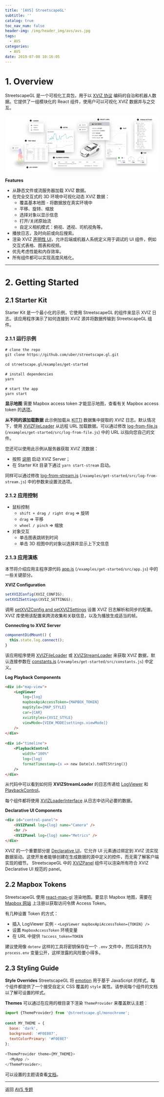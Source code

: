 ```yaml
---
title: '[AVS] StreetscapeGL'
subtitle: ''
catalog: true
toc_nav_num: false
header-img: /img/header_img/avs/avs.jpg
tags:
  - AVS
categories:
  - AVS
date: 2019-07-08 10:16:05
---
```



# 1. Overview
StreetscapeGL 是一个可视化工具包，用于以 [XVIZ 协议](https://avs.auto/#/xviz/overview/introduction) 编码的自治和机器人数据。它提供了一组模块化的 React 组件，使用户可以可视化 XVIZ 数据并与之交互。

![](ui-controls.png)

**Features**
+ 从静态文件或流服务器加载 XVIZ 数据。
+ 在完全交互式的 3D 环境中可视化动态 XVIZ 数据：
    + 覆盖基本地图 - 将数据放在真实环境中
    + 平移、旋转、缩放
    + 选择对象以显示信息
    + 打开/关闭原始流
    + 自定义相机模式：俯视、透视、司机视角等。
+ 播放日志，及时向前或向后搜索。
+ 渲染 XVIZ [声明性 UI](https://avs.auto/#/xviz/protocol/declarative-ui/overview)，允许后端或机器人系统定义用于调试的 UI 组件，例如交互式表格、图表和视频。
+ 优先考虑性能和内存效率。
+ 所有组件都可以实现高度风格化。


---
# 2. Getting Started
## 2.1 Starter Kit
Starter Kit 是一个最小化的示例，它使用 StreetscapeGL 的组件来显示 XVIZ 日志。该应用程序演示了如何连接到 XVIZ 源并将数据传输到 StreetscapeGL 组件。

### 2.1.1 运行示例
```
# clone the repo
git clone https://github.com/uber/streetscape.gl.git

cd streetscape.gl/examples/get-started

# install dependencies
yarn

# start the app
yarn start
```

**显示地图**
需要 Mapbox access token 才能显示地图，查看有关 Mapbox access token 的[选项](https://avs.auto/#/streetscape.gl/getting-started/about-mapbox-tokens)。

**从不同的源加载数据**
此示例加载从 [KITTI](http://www.cvlibs.net/datasets/kitti/) 数据集中提取的 XVIZ 日志。默认情况下，使用 [XVIZFileLoader](https://avs.auto/#/streetscape.gl/api-reference/loaders/xviz-file-loader) 从远程 URL 加载数据。可以通过修改 [log-from-file.js](https://github.com/uber/streetscape.gl/tree/master/examples/get-started/src/log-from-file.js) (`/examples/get-started/src/log-from-file.js`) 中的 URL 以指向您自己的文件。

您还可以使用此示例从服务器获取 XVIZ 流数据：
+ 按照 [说明](https://avs.auto/#/xviz/getting-started/converting-to-xviz/viewing-the-generated-xviz) 启动 XVIZ Server；
+ 在 Starter Kit 目录下通过 `yarn start-stream` 启动。

同样可以通过修改 [log-from-stream.js](https://github.com/uber/streetscape.gl/tree/master/examples/get-started/src/log-from-stream.js) (`/examples/get-started/src/log-from-stream.js`) 中的参数来设置流选项。

### 2.1.2 应用控制
+ 鼠标控制
    + `shift + drag / right drag` => 旋转
    + `drag` => 平移
    + `wheel / pinch` => 缩放
+ 对象交互
    + 单击图表跳转到时间
    + 单击 3D 视图中的对象以选择并显示上下文信息

### 2.1.3 应用演练
本节将介绍应用主程序源代码 [app.js](https://github.com/uber/streetscape.gl/tree/master/examples/get-started/src/app.js) (`/examples/get-started/src/app.js`) 中的一些关键部分。

**XVIZ Configuration**
```javascript
setXVIZConfig(XVIZ_CONFIG);
setXVIZSettings(XVIZ_SETTINGS);
```
调用 [setXVIZConfig and setXVIZSettings](https://avs.auto/#/xviz/api-reference/xviz-parser/set-xviz-config) 设置 XVIZ 日志解析和同步的配置。XVIZ 库使用该配置来跨流收集和关联信息，以及为播放生成适当的帧。

**Connecting to XVIZ Server**
```javascript
componentDidMount() {
  this.state.log.connect();
}
```
该应用程序使用 [XVIZFileLoader](https://avs.auto/#/streetscape.gl/api-reference/loaders/xviz-file-loader) 或 [XVIZStreamLoader](https://avs.auto/#/streetscape.gl/api-reference/loaders/xviz-stream-loader) 来获取 XVIZ 数据，默认连接参数在 [constants.js](https://github.com/uber/streetscape.gl/tree/master/examples/get-started/src/constants.js) (`/examples/get-started/src/constants.js`) 中定义。

**Log Playback Components**
```html
<div id="map-view">
    <LogViewer
        log={log}
        mapboxApiAccessToken={MAPBOX_TOKEN}
        mapStyle={MAP_STYLE}
        car={CAR}
        xvizStyles={XVIZ_STYLE}
        viewMode={VIEW_MODE[settings.viewMode]}
    />
</div>

<div id="timeline">
    <PlaybackControl
        width="100%"
        log={log}
        formatTimestamp={x => new Date(x).toUTCString()}
    />
</div>
```
从代码中可以看到如何将 **XVIZStreamLoader** 的日志传递给 [LogViewer](https://avs.auto/#/streetscape.gl/api-reference/react-components/log-viewer) 和 [PlaybackControl](https://avs.auto/#/streetscape.gl/api-reference/react-components/playback-control)。

每个组件都将使用 [XVIZLoaderInterface](https://avs.auto/#/streetscape.gl/api-reference/loaders/xviz-loader-interface) 从日志中访问必要的数据。

**Declarative UI Components**
```html
<div id="control-panel">
    <XVIZPanel log={log} name="Camera" />
    <hr />
    <XVIZPanel log={log} name="Metrics" />
</div>
```
XVIZ 的一个重要部分是 [Declarative UI](https://avs.auto/#/xviz/protocol/declarative-ui/overview)，它允许 UI 元素通过绑定到 XVIZ 流实现数据驱动。这使开发者能够创建在生成数据的源中定义的控件，而无需了解客户端实现的细节。
StreetscapeGL 中的 [XVIZPanel](https://avs.auto/#/streetscape.gl/api-reference/react-components/xviz-panel) 组件可以渲染所有符合 XVIZ Declarative UI 规范的 panel。

## 2.2 Mapbox Tokens
StreetscapeGL 使用 [react-map-gl](https://uber.github.io/react-map-gl/) 渲染地图。要显示 Mapbox 地图，需要在 [Mapbox 网站](https://www.mapbox.com/) 上注册以获取访问令牌 Access Token。

有几种设置 Token 的方式：
+ 插入 LogViewer 实例 - `<LogViewer mapboxApiAccessToken={TOKEN} />`
+ 设置 `MapboxAccessToken` 环境变量
+ 在 URL 中提供 `?access_token=TOKEN`

建议使用像 `dotenv` 这样的工具将密钥保存在一个 `.env` 文件中，然后将其作为 `process.env` 变量公开，这样泄露的风险要小得多。


## 2.3 Styling Guide
**Style Overrides**
StreetscapeGL 将 [emotion](https://emotion.sh/docs/introduction) 用于基于 JavaScript 的样式。每个组件都提供了一个接受自定义 CSS 覆盖的 `style` 属性。请参阅每个组件的文档以了解可设置的样式。

**Themes**
可以通过在应用的根目录下渲染 `ThemeProvider` 来覆盖默认主题：
```javascript
import {ThemeProvider} from '@streetscape.gl/monochrome';

const MY_THEME = {
  base: 'dark',
  background: '#F0E807',
  textColorPrimary: '#F0E8E7'
};

<ThemeProvider theme={MY_THEME}>
  <MyApp />
</ThemeProvider>;
```

可以设置的主题请查看[文档](https://avs.auto/#/streetscape.gl/getting-started/styling-guide)。


---
返回 [AVS 专题](/2019/07/05/avs)